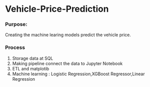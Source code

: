 # Vehicle-Price-Prediction

### Purpose:
Creating the machine learing models predict the vehicle price. 

### Process
 1. Storage data at SQL
 2. Making pipeline connect the data to Jupyter Notebook
 3. ETL and matplotib
 4. Machine learning : Logistic Regression,XGBoost Regressor,Linear Regression
